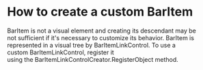 # How to create a custom BarItem


<p>BarItem is not a visual element and creating its descendant may be not sufficient if it's necessary to customize its behavior. BarItem is represented in a visual tree by BarItemLinkControl. To use a custom BarItemLinkControl, register it using the BarItemLinkControlCreator.RegisterObject method. </p>

<br/>


